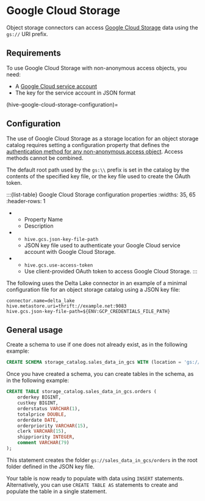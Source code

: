# Google Cloud Storage

Object storage connectors can access
[Google Cloud Storage](https://cloud.google.com/storage/) data using the
`gs://` URI prefix.

## Requirements

To use Google Cloud Storage with non-anonymous access objects, you need:

- A [Google Cloud service account](https://console.cloud.google.com/projectselector2/iam-admin/serviceaccounts)
- The key for the service account in JSON format

(hive-google-cloud-storage-configuration)=

## Configuration

The use of Google Cloud Storage as a storage location for an object storage
catalog requires setting a configuration property that defines the
[authentication method for any non-anonymous access object](https://cloud.google.com/storage/docs/authentication). Access methods cannot
be combined.

The default root path used by the `gs:\\` prefix is set in the catalog by the
contents of the specified key file, or the key file used to create the OAuth
token.

:::{list-table} Google Cloud Storage configuration properties
:widths: 35, 65
:header-rows: 1

* - Property Name
  - Description
* - `hive.gcs.json-key-file-path`
  - JSON key file used to authenticate your Google Cloud service account with
    Google Cloud Storage.
* - `hive.gcs.use-access-token`
  - Use client-provided OAuth token to access Google Cloud Storage.
:::

The following uses the Delta Lake connector in an example of a minimal
configuration file for an object storage catalog using a JSON key file:

```properties
connector.name=delta_lake
hive.metastore.uri=thrift://example.net:9083
hive.gcs.json-key-file-path=${ENV:GCP_CREDENTIALS_FILE_PATH}
```

## General usage

Create a schema to use if one does not already exist, as in the following
example:

```sql
CREATE SCHEMA storage_catalog.sales_data_in_gcs WITH (location = 'gs://example_location');
```

Once you have created a schema, you can create tables in the schema, as in the
following example:

```sql
CREATE TABLE storage_catalog.sales_data_in_gcs.orders (
    orderkey BIGINT,
    custkey BIGINT,
    orderstatus VARCHAR(1),
    totalprice DOUBLE,
    orderdate DATE,
    orderpriority VARCHAR(15),
    clerk VARCHAR(15),
    shippriority INTEGER,
    comment VARCHAR(79)
);
```

This statement creates the folder `gs://sales_data_in_gcs/orders` in the root
folder defined in the JSON key file.

Your table is now ready to populate with data using `INSERT` statements.
Alternatively, you can use `CREATE TABLE AS` statements to create and
populate the table in a single statement.
